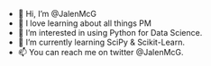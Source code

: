 - 👋 Hi, I’m @JalenMcG
- 💙 I love learning about all things PM
- 👀 I’m interested in using Python for Data Science. 
- 🌱 I’m currently learning SciPy & Scikit-Learn.
- 📫 You can reach me on twitter @JalenMcG. 

<!---
JalenMcG/JalenMcG is a ✨ special ✨ repository because its `README.md` (this file) appears on your GitHub profile.
You can click the Preview link to take a look at your changes.
--->
